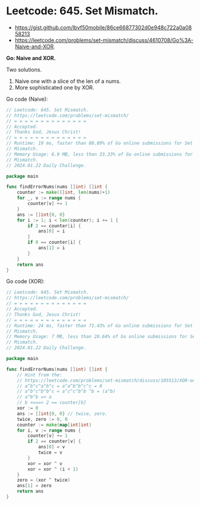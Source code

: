 # Leetcode: 645. Set Mismatch.

- https://gist.github.com/lbvf50mobile/86ce66877302d0e948c722a0a0858213
- https://leetcode.com/problems/set-mismatch/discuss/4610708/Go%3A-Naive-and-XOR.

**Go: Naive and XOR.**

Two solutions.
1. Naive one with a slice of the len of a nums.
2. More sophisticated one by XOR.

Go code (Naive):
```Go
// Leetcode: 645. Set Mismatch.
// https://leetcode.com/problems/set-mismatch/
// = = = = = = = = = = = = = =
// Accepted.
// Thanks God, Jesus Christ!
// = = = = = = = = = = = = = =
// Runtime: 19 ms, faster than 88.89% of Go online submissions for Set
// Mismatch.
// Memory Usage: 6.9 MB, less than 33.33% of Go online submissions for Set
// Mismatch.
// 2024.01.22 Daily Challenge.

package main

func findErrorNums(nums []int) []int {
	counter := make([]int, len(nums)+1)
	for _, v := range nums {
		counter[v] += 1
	}
	ans := []int{0, 0}
	for i := 1; i < len(counter); i += 1 {
		if 2 == counter[i] {
			ans[0] = i
		}
		if 0 == counter[i] {
			ans[1] = i
		}
	}
	return ans
}
```
Go code (XOR):
```Go
// Leetcode: 645. Set Mismatch.
// https://leetcode.com/problems/set-mismatch/
// = = = = = = = = = = = = = =
// Accepted.
// Thanks God, Jesus Christ!
// = = = = = = = = = = = = = =
// Runtime: 24 ms, faster than 71.43% of Go online submissions for Set
// Mismatch.
// Memory Usage: 7 MB, less than 20.64% of Go online submissions for Set
// Mismatch.
// 2024.01.22 Daily Challenge.

package main

func findErrorNums(nums []int) []int {
	// Hint from the:
	// https://leetcode.com/problems/set-mismatch/discuss/105513/XOR-one-pass
	// a^b^c^a^b^c = a^a^b^b^c^c = 0
	// a^b^c^b^b^c = a^c^c^b^b ^b = (a^b)
	// a^b^b => a
	// b <===> 2 == counter[b]
	xor := 0
	ans := []int{0, 0} // twice, zero.
	twice, zero := 0, 0
	counter := make(map[int]int)
	for i, v := range nums {
		counter[v] += 1
		if 2 == counter[v] {
			ans[0] = v
			twice = v
		}
		xor = xor ^ v
		xor = xor ^ (i + 1)
	}
	zero = (xor ^ twice)
	ans[1] = zero
	return ans
}
```
